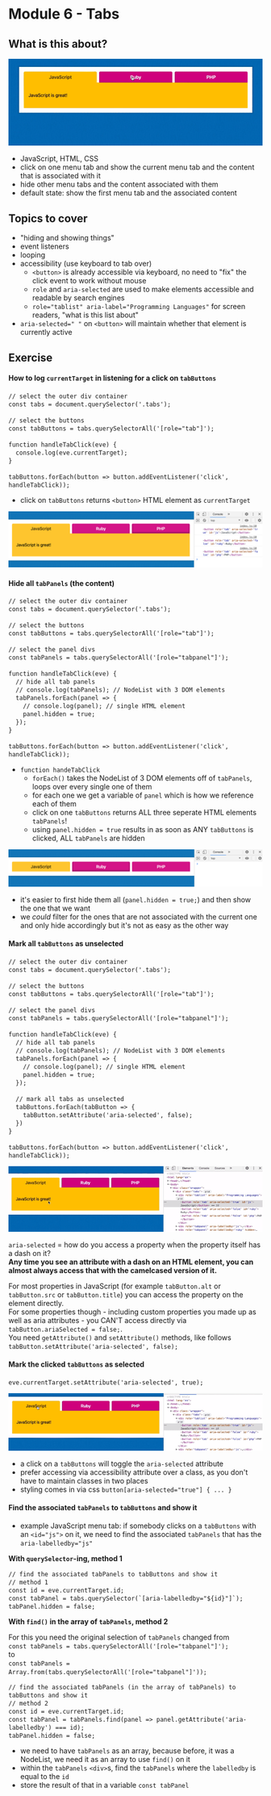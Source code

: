 # Module 6 - Tabs

## What is this about?

![mod 0603](./img/screen-mod0604-00.gif)

- JavaScript, HTML, CSS
- click on one menu tab and show the current menu tab and the content that is associated with it
- hide other menu tabs and the content associated with them
- default state: show the first menu tab and the associated content

## Topics to cover

- "hiding and showing things"
- event listeners
- looping
- accessibility (use keyboard to tab over)
  - `<button>` is already accessible via keyboard, no need to "fix" the click event to work without mouse
  - `role` and `aria-selected` are used to make elements accessible and readable by search engines
  - `role="tablist" aria-label="Programming Languages"` for screen readers, "what is this list about"
- `aria-selected=" "` on `<button>` will maintain whether that element is currently active

## Exercise

#### How to log `currentTarget` in listening for a click on `tabButtons`

```
// select the outer div container
const tabs = document.querySelector('.tabs');

// select the buttons
const tabButtons = tabs.querySelectorAll('[role="tab"]');

function handleTabClick(eve) {
  console.log(eve.currentTarget);
}

tabButtons.forEach(button => button.addEventListener('click', handleTabClick));
```

- click on `tabButtons` returns `<button>` HTML element as `currentTarget`

![mod 0604](./img/screen-mod0604-01.png)

#### Hide all `tabPanels` (the content)

```
// select the outer div container
const tabs = document.querySelector('.tabs');

// select the buttons
const tabButtons = tabs.querySelectorAll('[role="tab"]');

// select the panel divs
const tabPanels = tabs.querySelectorAll('[role="tabpanel"]');

function handleTabClick(eve) {
  // hide all tab panels
  // console.log(tabPanels); // NodeList with 3 DOM elements
  tabPanels.forEach(panel => {
    // console.log(panel); // single HTML element
    panel.hidden = true;
  });
}

tabButtons.forEach(button => button.addEventListener('click', handleTabClick));
```

- `function handeTabClick`
  - `forEach()` takes the NodeList of 3 DOM elements off of `tabPanels`, loops over every single one of them
  - for each one we get a variable of `panel` which is how we reference each of them
  - click on one `tabButtons` returns ALL three seperate HTML elements `tabPanels`!
  - using `panel.hidden = true` results in as soon as ANY `tabButtons` is clicked, ALL `tabPanels` are hidden

![mod 0604](./img/screen-mod0604-03.png)

- it's easier to first hide them all (`panel.hidden = true;`) and then show the one that we want
- we _could_ filter for the ones that are not associated with the current one and only hide accordingly but it's not as easy as the other way

#### Mark all `tabButtons` as unselected

```
// select the outer div container
const tabs = document.querySelector('.tabs');

// select the buttons
const tabButtons = tabs.querySelectorAll('[role="tab"]');

// select the panel divs
const tabPanels = tabs.querySelectorAll('[role="tabpanel"]');

function handleTabClick(eve) {
  // hide all tab panels
  // console.log(tabPanels); // NodeList with 3 DOM elements
  tabPanels.forEach(panel => {
    // console.log(panel); // single HTML element
    panel.hidden = true;
  });

  // mark all tabs as unselected
  tabButtons.forEach(tabButton => {
    tabButton.setAttribute('aria-selected', false);
  })
}

tabButtons.forEach(button => button.addEventListener('click', handleTabClick));
```

![mod 0604](./img/screen-mod0604-04.gif)

`aria-selected` = how do you access a property when the property itself has a dash on it?<br>
**Any time you see an attribute with a dash on an HTML element, you can almost always access that with the camelcased version of it.**

For most properties in JavaScript (for example `tabButton.alt` or `tabButton.src` or `tabButton.title`) you can access the property on the element directly.<br>
For some properties though - including custom properties you made up as well as aria attributes - you CAN'T access directly via `tabButton.ariaSelected = false;`.<br>
You need `getAttribute()` and `setAttribute()` methods, like follows `tabButton.setAttribute('aria-selected', false);`

#### Mark the clicked `tabButtons` as selected

```
eve.currentTarget.setAttribute('aria-selected', true);
```

![mod 0604](./img/screen-mod0604-05.gif)

- a click on a `tabButtons` will toggle the `aria-selected` attribute
- prefer accessing via accessibility attribute over a class, as you don't have to maintain classes in two places
- styling comes in via css `button[aria-selected="true"] { ... }`

#### Find the associated `tabPanels` to `tabButtons` and show it

- example JavaScript menu tab: if somebody clicks on a `tabButtons` with an `<id="js">` on it, we need to find the associated `tabPanels` that has the `aria-labelledby="js"`

**With `querySelector`-ing, method 1**

```
// find the associated tabPanels to tabButtons and show it
// method 1
const id = eve.currentTarget.id;
const tabPanel = tabs.querySelector(`[aria-labelledby="${id}"]`);
tabPanel.hidden = false;
```

**With `find()` in the array of `tabPanels`, method 2**

For this you need the original selection of `tabPanels` changed from<br>
`const tabPanels = tabs.querySelectorAll('[role="tabpanel"]');`<br>
to<br>
`const tabPanels = Array.from(tabs.querySelectorAll('[role="tabpanel"]'));`

```
// find the associated tabPanels (in the array of tabPanels) to tabButtons and show it
// method 2
const id = eve.currentTarget.id;
const tabPanel = tabPanels.find(panel => panel.getAttribute('aria-labelledby') === id);
tabPanel.hidden = false;
```

- we need to have `tabPanels` as an array, because before, it was a NodeList, we need it as an array to use `find()` on it
- within the `tabPanels` `<div>`s, find the `tabPanels` where the `labelledby` is equal to the `id`
- store the result of that in a variable `const tabPanel`
